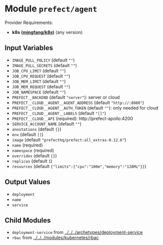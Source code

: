 
# Module `prefect/agent`

Provider Requirements:
* **k8s ([mingfang/k8s](https://registry.terraform.io/providers/mingfang/k8s/latest))** (any version)

## Input Variables
* `IMAGE_PULL_POLICY` (default `""`)
* `IMAGE_PULL_SECRETS` (default `""`)
* `JOB_CPU_LIMIT` (default `""`)
* `JOB_CPU_REQUEST` (default `""`)
* `JOB_MEM_LIMIT` (default `""`)
* `JOB_MEM_REQUEST` (default `""`)
* `JOB_NAMESPACE` (default `""`)
* `PREFECT__BACKEND` (default `"server"`): server or cloud
* `PREFECT__CLOUD__AGENT__AGENT_ADDRESS` (default `"http://:8080"`)
* `PREFECT__CLOUD__AGENT__AUTH_TOKEN` (default `""`): only needed for cloud
* `PREFECT__CLOUD__AGENT__LABELS` (default `"[]"`)
* `PREFECT__CLOUD__API` (required): http://prefect-apollo:4200
* `SERVICE_ACCOUNT_NAME` (default `""`)
* `annotations` (default `{}`)
* `env` (default `[]`)
* `image` (default `"prefecthq/prefect:all_extras-0.12.6"`)
* `name` (required)
* `namespace` (required)
* `overrides` (default `{}`)
* `replicas` (default `1`)
* `resources` (default `{"limits":{"cpu":"100m","memory":"128Mi"}}`)

## Output Values
* `deployment`
* `name`
* `service`

## Child Modules
* `deployment-service` from [../../../archetypes/deployment-service](../../../archetypes/deployment-service)
* `rbac` from [../../../modules/kubernetes/rbac](../../../modules/kubernetes/rbac)

